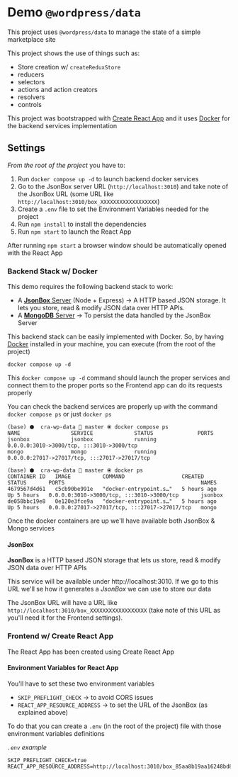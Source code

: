 # Demo `@wordpress/data`

This project uses `@wordpress/data` to manage the state of a simple marketplace site 

This project shows the use of things such as:
- Store creation w/ `createReduxStore`
- reducers
- selectors
- actions and action creators
- resolvers
- controls


This project was bootstrapped with [Create React App](https://github.com/facebook/create-react-app) and it uses [Docker](https://www.docker.com/) for the backend services implementation 

## Settings

_From the root of the project_ you have to:

1. Run `docker compose up -d` to launch backend docker services
1. Go to the JsonBox server URL (`http://localhost:3010`) and take note of the JsonBox URL (some URL like `http://localhost:3010/box_XXXXXXXXXXXXXXXXXX`)
1. Create a `.env` file to set the Environment Variables needed for the project
1. Run `npm install` to install the dependencies
1. Run `npm start` to launch the React App

After running `npm start` a browser window should be automatically opened with the React App 

### Backend Stack w/ Docker

This demo requires the following backend stack to work:
- A [**JsonBox** Server](https://github.com/vasanthv/jsonbox) (Node + Express) → A HTTP based JSON storage. It lets you store, read & modify JSON data over HTTP APIs.
- A [**MongoDB** Server](https://www.mongodb.com/) → To persist the data handled by the JsonBox Server 

This backend stack can be easily implemented with Docker. So, by having [Docker](https://www.docker.com/) installed in your machine, you can execute (from the root of the project)

```
docker compose up -d
```


This `docker compose up -d` command should launch the proper services and connect them to the proper ports so the Frontend app can do its requests properly 

You can check the backend services are properly up with the command `docker compose ps` or just `docker ps`

```
(base) ⬢  cra-wp-data  master ⦿ docker compose ps
NAME                SERVICE             STATUS              PORTS
jsonbox             jsonbox             running             0.0.0.0:3010->3000/tcp, :::3010->3000/tcp
mongo               mongo               running             0.0.0.0:27017->27017/tcp, :::27017->27017/tcp
```

```
(base) ⬢  cra-wp-data  master ⦿ docker ps
CONTAINER ID   IMAGE          COMMAND                  CREATED       STATUS       PORTS                                           NAMES
4679567d4d61   c5cb90be991e   "docker-entrypoint.s…"   5 hours ago   Up 5 hours   0.0.0.0:3010->3000/tcp, :::3010->3000/tcp       jsonbox
de058bbc19e8   0e120e3fce9a   "docker-entrypoint.s…"   5 hours ago   Up 5 hours   0.0.0.0:27017->27017/tcp, :::27017->27017/tcp   mongo
```

Once the docker containers are up we'll have available both JsonBox & Mongo services

#### JsonBox

**JsonBox** is a HTTP based JSON storage that lets us store, read & modify JSON data over HTTP APIs

This service will be available under http://localhost:3010. If we go to this URL we'll se how it generates a _JsonBox_ we can use to store our data

The JsonBox URL will have a URL like `http://localhost:3010/box_XXXXXXXXXXXXXXXXXX` (take note of this URL as you'll need it for the Frontend settings).


### Frontend w/ Create React App

The React App has been created using Create React App

#### Environment Variables for React App

You'll have to set these two environment variables
- `SKIP_PREFLIGHT_CHECK` → to avoid CORS issues
- `REACT_APP_RESOURCE_ADDRESS` → to set the URL of the JsonBox (as explained above)

To do that you can create a `.env` (in the root of the project) file with those environment variables definitions

_`.env` example_
```
SKIP_PREFLIGHT_CHECK=true
REACT_APP_RESOURCE_ADDRESS=http://localhost:3010/box_85aa8b19aa16248bd8ff
```
